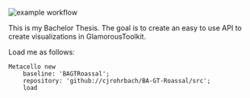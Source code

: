 ![example workflow](https://github.com/bergel/BA-GT-Roassal/actions/workflows/runG.yml/badge.svg)


This is my Bachelor Thesis.
The goal is to create an easy to use API to create visualizations in GlamorousToolkit.



Load me as follows:

```Smalltalk
Metacello new
	baseline: 'BAGTRoassal';
	repository: 'github://cjrohrbach/BA-GT-Roassal/src';
	load
 ```
